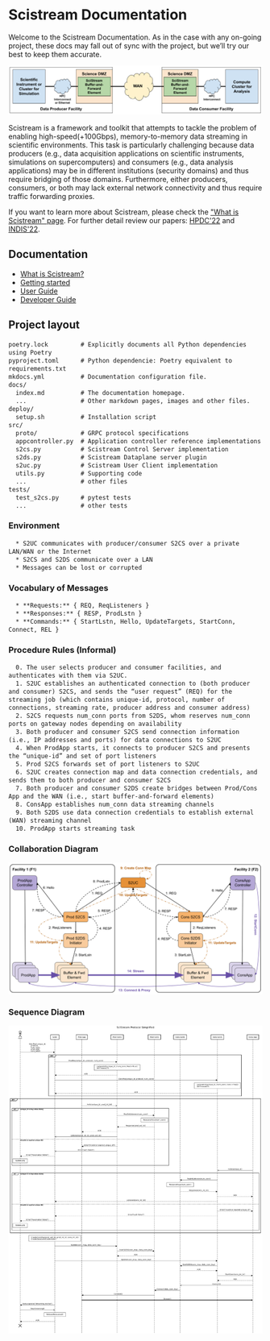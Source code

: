 # Scistream Documentation

Welcome to the Scistream Documentation. As in the case with any on-going project, these docs may fall out of sync with the project, but we’ll try our best to keep them accurate.

![Scientific Instrument needs to connect to analysis compute cluster in a different institution](figures/simple-arch.png "Scistream Architecture")

Scistream is a framework and toolkit that attempts to tackle the problem of enabling high-speed(+100Gbps), memory-to-memory data streaming in scientific environments. This task is particularly challenging because data producers (e.g., data acquisition applications on scientific instruments, simulations on supercomputers) and consumers (e.g., data analysis applications) may be in different institutions (security domains) and thus require bridging of those domains. Furthermore, either producers, consumers, or both may lack external network connectivity and thus require traffic forwarding proxies.

If you want to learn more about Scistream, please check the ["What is Scistream" page](scistream/README.md). For further detail review our papers: [HPDC'22](https://dl.acm.org/doi/abs/10.1145/3502181.3531475) and [INDIS'22](https://ieeexplore.ieee.org/document/10024674).

## Documentation

   - [What is Scistream?](scistream/README.md)
   - [Getting started](quickstart.md)
   - [User Guide](guides/user.md)
   - [Developer Guide](guides/dev.md)

## Project layout

    poetry.lock         # Explicitly documents all Python dependencies using Poetry
    pyproject.toml      # Python dependencie: Poetry equivalent to requirements.txt
    mkdocs.yml          # Documentation configuration file.
    docs/
      index.md          # The documentation homepage.
      ...               # Other markdown pages, images and other files.
    deploy/
      setup.sh          # Installation script
    src/
      proto/            # GRPC protocol specifications
      appcontroller.py  # Application controller reference implementations
      s2cs.py           # Scistream Control Server implementation
      s2ds.py           # Scistream Dataplane server plugin
      s2uc.py           # Scistream User Client implementation
      utils.py          # Supporting code
      ...               # other files
    tests/
      test_s2cs.py      # pytest tests
      ...               # other tests


### Environment
      * S2UC communicates with producer/consumer S2CS over a private LAN/WAN or the Internet
      * S2CS and S2DS communicate over a LAN
      * Messages can be lost or corrupted

### Vocabulary of Messages
      * **Requests:** { REQ, ReqListeners }
      * **Responses:** { RESP, ProdLstn }
      * **Commands:** { StartLstn, Hello, UpdateTargets, StartConn, Connect, REL }

### Procedure Rules (Informal)
      0. The user selects producer and consumer facilities, and authenticates with them via S2UC.
      1. S2UC establishes an authenticated connection to (both producer and consumer) S2CS, and sends the “user request” (REQ) for the streaming job (which contains unique-id, protocol, number of connections, streaming rate, producer address and consumer address)
      2. S2CS requests num_conn ports from S2DS, whom reserves num_conn ports on gateway nodes depending on availability
      3. Both producer and consumer S2CS send connection information (i.e., IP addresses and ports) for data connections to S2UC
      4. When ProdApp starts, it connects to producer S2CS and presents the “unique-id” and set of port listeners
      5. Prod S2CS forwards set of port listeners to S2UC
      6. S2UC creates connection map and data connection credentials, and sends them to both producer and consumer S2CS
      7. Both producer and consumer S2DS create bridges between Prod/Cons App and the WAN (i.e., start buffer-and-forward elements)
      8. ConsApp establishes num_conn data streaming channels
      9. Both S2DS use data connection credentials to establish external (WAN) streaming channel
      10. ProdApp starts streaming task

### Collaboration Diagram

![alt text](figures/collaboration-diagram.png "SciStream collaboration diagram")

### Sequence Diagram

![alt text](figures/scistream-protocol-simple.png "SciStream sequence diagram")
